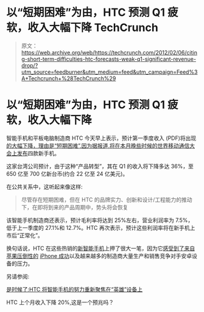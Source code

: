 # 以“短期困难”为由，HTC 预测 Q1 疲软，收入大幅下降 TechCrunch

> 原文：<https://web.archive.org/web/https://techcrunch.com/2012/02/06/citing-short-term-difficulties-htc-forecasts-weak-q1-significant-revenue-drop/?utm_source=feedburner&utm_medium=feed&utm_campaign=Feed%3A+Techcrunch+%28TechCrunch%29>

# 以“短期困难”为由，HTC 预测 Q1 疲软，收入大幅下降

智能手机和平板电脑制造商 HTC 今天早上表示，预计第一季度收入 (PDF)将出现[的大幅下降，理由是“短期困难”,因为据报道,](https://web.archive.org/web/20221006083745/http://www.mzcan.com/taiwan/2498/events/147/EN/4Q11_Investor_Conference_HhbBnKHbJJc6.pdf)[将在本月晚些时候的世界移动通信大会上发布](https://web.archive.org/web/20221006083745/https://beta.techcrunch.com/2012/01/26/htc-wants-hero-smartphones/)四款新手机。

这家台湾公司预计，由于这种“产品转型”，其在 Q1 的收入将下降多达 36%，至 650 亿至 700 亿新台币(约合 22 亿至 24 亿美元)。

在公共关系中，这听起来像这样:

> 尽管存在短期困难，但在 HTC 的品牌实力、创新和设计/工程能力的推动下，在即将到来的产品周期中，势头将会恢复

该智能手机制造商还表示，预计毛利率将达到 25%左右，营业利润率为 7.5%，低于上一季度的 27.1%和 12.7%。HTC 再次表示，预计这些利润率将在新手机上市后“正常化”。

换句话说，HTC 在这些热销的[新智能手机](https://web.archive.org/web/20221006083745/https://beta.techcrunch.com/2012/01/31/super-slim-htc-ville-spotted-on-video-with-sense-4-0-in-tow/)上押了很大一笔，因为它[感受到了来自苹果](https://web.archive.org/web/20221006083745/https://beta.techcrunch.com/2012/01/06/htcs-growth-spurt-is-done-for-now/)[压倒性的](https://web.archive.org/web/20221006083745/https://beta.techcrunch.com/2012/01/27/apple-overtakes-samsung-as-worlds-largest-smartphone-vendor/) [iPhone 成功](https://web.archive.org/web/20221006083745/https://beta.techcrunch.com/2012/01/24/apples-q1-2012-46-3b-in-revenue-37m-iphones-and-15-4m-ipads-sold/)以及越来越多的制造商大量生产和销售竞争对手安卓设备的压力。

另请参阅:

[是时候了:HTC 将智能手机的努力重新聚焦在“英雄”设备上](https://web.archive.org/web/20221006083745/https://beta.techcrunch.com/2012/01/26/htc-wants-hero-smartphones/)

HTC 上个月收入下降 20%,这是一个预兆吗？